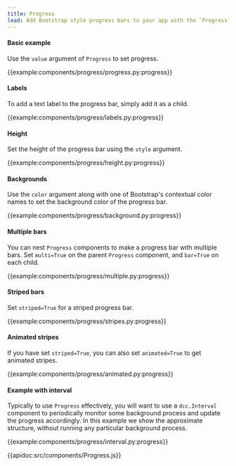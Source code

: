 ```yaml
---
title: Progress
lead: Add Bootstrap style progress bars to your app with the `Progress` component, featuring support for stacked bars, animated backgrounds, and text labels.
---
```


#### Basic example

Use the `value` argument of `Progress` to set progress.

{{example:components/progress/progress.py:progress}}

#### Labels

To add a text label to the progress bar, simply add it as a child.

{{example:components/progress/labels.py:progress}}

#### Height

Set the height of the progress bar using the `style` argument.

{{example:components/progress/height.py:progress}}

#### Backgrounds

Use the `color` argument along with one of Bootstrap's contextual color names to set the background color of the progress bar.

{{example:components/progress/background.py:progress}}

#### Multiple bars

You can nest `Progress` components to make a progress bar with multiple bars. Set `multi=True` on the parent `Progress` component, and `bar=True` on each child.

{{example:components/progress/multiple.py:progress}}

#### Striped bars

Set `striped=True` for a striped progress bar.

{{example:components/progress/stripes.py:progress}}

#### Animated stripes

If you have set `striped=True`, you can also set `animated=True` to get animated stripes.

{{example:components/progress/animated.py:progress}}

#### Example with interval

Typically to use `Progress` effectively, you will want to use a `dcc.Interval` component to periodically monitor some background process and update the progress accordingly. In this example we show the approximate structure, without running any particular background process.

{{example:components/progress/interval.py:progress}}

{{apidoc:src/components/Progress.js}}
